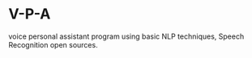 # V-P-A
voice personal assistant program using basic NLP techniques, Speech Recognition open sources.
